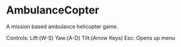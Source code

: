# AmbulanceCopter
 A mission based ambulance helicopter game.

 Controls: Lift:(W-S) Yaw:(A-D) Tilt:(Arrow Keys)
Esc: Opens up menu
